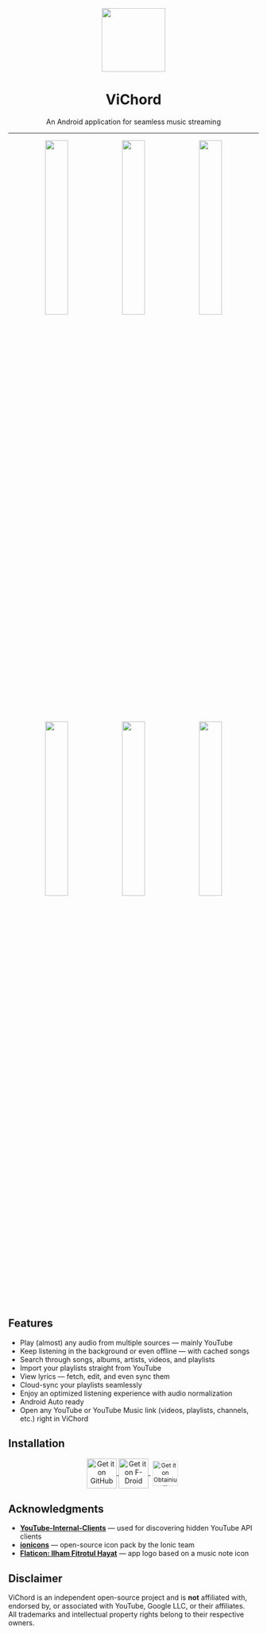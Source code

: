 <div align="center">
    <img src="./app/src/main/ic_launcher-playstore.png" width="128" height="128" style="display: block; margin: 0 auto"/>
    <h1>ViChord</h1>
    <p>An Android application for seamless music streaming</p>
</div>

---

<p align="center">
  <img src="./fastlane/metadata/android/en-US/images/phoneScreenshots/1.png" width="30%" />
  <img src="./fastlane/metadata/android/en-US/images/phoneScreenshots/2.png" width="30%" />
  <img src="./fastlane/metadata/android/en-US/images/phoneScreenshots/3.png" width="30%" />

  <img src="./fastlane/metadata/android/en-US/images/phoneScreenshots/4.png" width="30%" />
  <img src="./fastlane/metadata/android/en-US/images/phoneScreenshots/5.png" width="30%" />
  <img src="./fastlane/metadata/android/en-US/images/phoneScreenshots/6.png" width="30%" />
</p>

## Features

- Play (almost) any audio from multiple sources — mainly YouTube  
- Keep listening in the background or even offline — with cached songs  
- Search through songs, albums, artists, videos, and playlists  
- Import your playlists straight from YouTube  
- View lyrics — fetch, edit, and even sync them  
- Cloud-sync your playlists seamlessly  
- Enjoy an optimized listening experience with audio normalization  
- Android Auto ready  
- Open any YouTube or YouTube Music link (videos, playlists, channels, etc.) right in ViChord  

## Installation

<p align="center">
  <a href="https://github.com/25huizengek1/ViChord/releases/latest">
    <img src="https://github.com/machiav3lli/oandbackupx/blob/034b226cea5c1b30eb4f6a6f313e4dadcbb0ece4/badge_github.png" height="60" style="vertical-align: middle;" alt="Get it on GitHub" />
  </a>
  <a href="https://repo.vichord.app/">
    <img src="https://fdroid.gitlab.io/artwork/badge/get-it-on.png" height="60" style="vertical-align: middle;" alt="Get it on F-Droid" />
  </a>
  <a href="https://apps.obtainium.imranr.dev/redirect?r=obtainium://add/https://github.com/25huizengek1/ViChord/">
    <img src="https://github.com/ImranR98/Obtainium/blob/main/assets/graphics/badge_obtainium.png" height="60" style="vertical-align: middle; transform: scale(0.85);" alt="Get it on Obtainium" />
  </a>
</p>

## Acknowledgments

- [**YouTube-Internal-Clients**](https://github.com/zerodytrash/YouTube-Internal-Clients) — used for discovering hidden YouTube API clients  
- [**ionicons**](https://github.com/ionic-team/ionicons) — open-source icon pack by the Ionic team  
- [**Flaticon: Ilham Fitrotul Hayat**](https://www.flaticon.com/authors/ilham-fitrotul-hayat) — app logo based on a music note icon  

## Disclaimer

ViChord is an independent open-source project and is **not** affiliated with, endorsed by, or associated with YouTube, Google LLC, or their affiliates.  
All trademarks and intellectual property rights belong to their respective owners.
